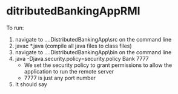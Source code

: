 # ditributedBankingAppRMI

To run:
1. navigate to ..\..DistributedBankingApp\src on the command line
2. javac *.java (compile all java files to class files)
3. navigate to ..\..DistributedBankingApp\bin on the command line
4. java -Djava.security.policy=security.policy Bank 7777
   - We set the security policy to grant permissions to allow the application to run the remote server
   - 7777 is just any port number
5. It should say 
